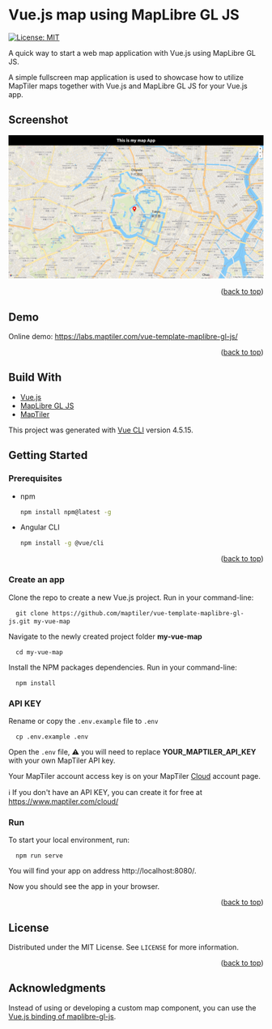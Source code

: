 # Vue.js map using MapLibre GL JS

[![License: MIT](https://img.shields.io/badge/License-MIT-yellow.svg)](https://opensource.org/licenses/MIT)

A quick way to start a web map application with Vue.js using MapLibre GL JS.

A simple fullscreen map application is used to showcase how to utilize MapTiler maps together with Vue.js and MapLibre GL JS for your Vue.js app.

## Screenshot

![vue maplibre template](/assets/vue-maplibre-template.png "Vue MapLibre template")

<p align="right">(<a href="#top">back to top</a>)</p>

## Demo

Online demo: https://labs.maptiler.com/vue-template-maplibre-gl-js/

<p align="right">(<a href="#top">back to top</a>)</p>

## Build With

* [Vue.js](https://v3.vuejs.org/)
* [MapLibre GL JS](https://maplibre.org/)
* [MapTiler](https://www.maptiler.com/)

This project was generated with [Vue CLI](https://cli.vuejs.org/) version 4.5.15.

## Getting Started

### Prerequisites

* npm
  ```sh
  npm install npm@latest -g
  ```
* Angular CLI
  ```sh
  npm install -g @vue/cli
  ```

<p align="right">(<a href="#top">back to top</a>)</p>

### Create an app

Clone the repo to create a new Vue.js project. Run in your command-line:

```
  git clone https://github.com/maptiler/vue-template-maplibre-gl-js.git my-vue-map
```

Navigate to the newly created project folder **my-vue-map**

```
  cd my-vue-map
```

Install the NPM packages dependencies. Run in your command-line:

```
  npm install
```

### API KEY

Rename or copy the `.env.example` file to `.env`

```
  cp .env.example .env
```

Open the `.env` file, :warning: you will need to replace **YOUR_MAPTILER_API_KEY** with your own MapTiler API key.

Your MapTiler account access key is on your MapTiler [Cloud](https://cloud.maptiler.com/account/keys/) account page. 

:information_source: If you don't have an API KEY, you can create it for free at https://www.maptiler.com/cloud/

### Run

To start your local environment, run: 

```
  npm run serve
``` 

You will find your app on address http://localhost:8080/.

Now you should see the app in your browser.

<p align="right">(<a href="#top">back to top</a>)</p>

<!-- LICENSE -->
## License

Distributed under the MIT License. See `LICENSE` for more information.

<p align="right">(<a href="#top">back to top</a>)</p>

<!-- ACKNOWLEDGMENTS -->
## Acknowledgments

Instead of using or developing a custom map component, you can use the [Vue.js binding of maplibre-gl-js](https://github.com/razorness/vue-maplibre-gl).

